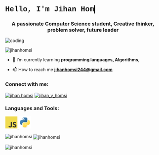 <h1 align="center" style="font-family: 'Courier New', Courier, monospace; font-size: 24px; white-space: nowrap; overflow: hidden; border-right: 3px solid; width: 20ch; animation: typing 3s steps(20, end), blink-caret 0.5s step-end infinite;">
  Hello, I'm Jihan Homsi
</h1>

<h3 align="center">A passionate Computer Science student, Creative thinker, problem solver, future leader</h3>
<img src="right" alt="coding" width="400" src="https://tenor.com/view/coding-girl-gif-2332171326726785246">

<p align="left"> <img src="https://komarev.com/ghpvc/?username=jihanhomsi&label=Profile%20views&color=0e75b6&style=flat" alt="jihanhomsi" /> </p>

- 🌱 I’m currently learning **programming languages, Algorithms,**

- 📫 How to reach me **jihanhomsi244@gmail.com**

<h3 align="left">Connect with me:</h3>
<p align="left">
<a href="https://linkedin.com/in/jihan homsi" target="blank"><img align="center" src="https://raw.githubusercontent.com/rahuldkjain/github-profile-readme-generator/master/src/images/icons/Social/linked-in-alt.svg" alt="jihan homsi" height="30" width="40" /></a>
<a href="https://instagram.com/jihan_y_homsi" target="blank"><img align="center" src="https://raw.githubusercontent.com/rahuldkjain/github-profile-readme-generator/master/src/images/icons/Social/instagram.svg" alt="jihan_y_homsi" height="30" width="40" /></a>
</p>

<h3 align="left">Languages and Tools:</h3>
<p align="left"> <a href="https://developer.mozilla.org/en-US/docs/Web/JavaScript" target="_blank" rel="noreferrer"> <img src="https://raw.githubusercontent.com/devicons/devicon/master/icons/javascript/javascript-original.svg" alt="javascript" width="40" height="40"/> </a> <a href="https://www.python.org" target="_blank" rel="noreferrer"> <img src="https://raw.githubusercontent.com/devicons/devicon/master/icons/python/python-original.svg" alt="python" width="40" height="40"/> </a> </p>

<p><img align="left" src="https://github-readme-stats.vercel.app/api/top-langs?username=jihanhomsi&show_icons=true&locale=en&layout=compact" alt="jihanhomsi" /></p>

<p>&nbsp;<img align="center" src="https://github-readme-stats.vercel.app/api?username=jihanhomsi&show_icons=true&locale=en" alt="jihanhomsi" /></p>

<p><img align="center" src="https://github-readme-streak-stats.herokuapp.com/?user=jihanhomsi&" alt="jihanhomsi" /></p>
